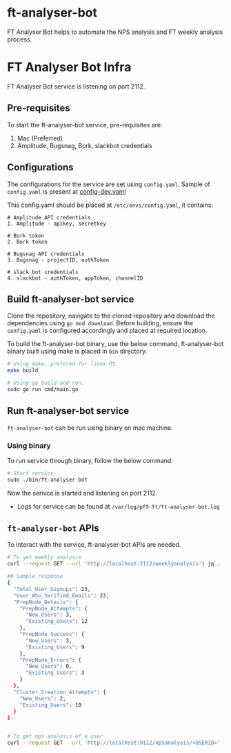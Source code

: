 # ft-analyser-bot
FT Analyser Bot helps to automate the NPS analysis and FT weekly analysis process.

# FT Analyser Bot Infra
FT Analyser Bot service is listening on port 2112.

## Pre-requisites
To start the ft-analyser-bot service, pre-requisites are:

1. Mac (Preferred)
2. Amplitude, Bugsnag, Bork, slackbot credentials


## Configurations
The configurations for the service are set using `config.yaml`. Sample of `config.yaml` is present at [config-dev.yaml](config-dev.yaml)

This config.yaml should be placed at `/etc/envs/config.yaml`, it contains: 

```
# Amplitude API credentials 
1. Amplitude - apikey, secretkey

# Bork token
2. Bork token

# Bugsnag API credentials
3. Bugsnag - projectID, authToken

# slack bot credentials
4. slackbot - authToken, appToken, channelID
```

## Build ft-analyser-bot service

Clone the repository, navigate to the cloned repository and download the dependencies using `go mod download`. Before building, ensure the `config.yaml` is configured accordingly and placed at required location.

To build the ft-analyser-bot binary, use the below command, ft-analyser-bot binary built using make is placed in `bin` directory.

```sh
# Using make, prefered for linux OS.
make build

# Using go build and run.
sudo go run cmd/main.go
```

## Run ft-analyser-bot service

`ft-analyser-bot` can be run using binary on mac machine.

### Using binary
To run service through binary, follow the below command:
```sh
# Start service
sudo ./bin/ft-analyser-bot
```

Now the serivce is started and listening on port 2112. 
* Logs for service can be found at `/var/log/pf9-ft/ft-analyser-bot.log`


## `ft-analyser-bot` APIs
To interact with the service, ft-analyser-bot APIs are needed.

```sh
# To get weekly analysis
curl --request GET --url 'http://localhost:2112/weeklyanalysis'| jq .

## Sample response
{
  "Total_User_Signups": 23,
  "User_Who_Verified_Emails": 23,
  "PrepNode_Details": {
    "PrepNode_Attempts": {
      "New_Users": 3,
      "Existing_Users": 12
    },
    "PrepNode_Success": {
      "New_Users": 3,
      "Existing_Users": 9
    },
    "PrepNode_Errors": {
      "New_Users": 0,
      "Existing_Users": 3
    }
  },
  "Cluster_Creation_Attempts": {
    "New_Users": 2,
    "Existing_Users": 10
  }
}


# To get nps analysis of a user
curl --request GET --url 'http://localhost:9112/npsanalysis/<USERID>' | jq .
```